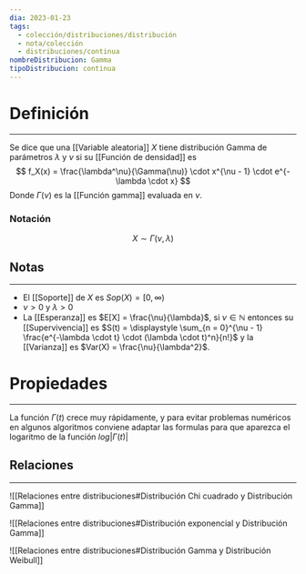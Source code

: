 ```yaml
---
dia: 2023-01-23
tags:
  - colección/distribuciones/distribución
  - nota/colección
  - distribuciones/continua
nombreDistribucion: Gamma
tipoDistribucion: continua
---
```

# Definición
---
Se dice que una [[Variable aleatoria]] $X$ tiene distribución Gamma de parámetros $\lambda$ y $\nu$ si su [[Función de densidad]] es $$ f_X(x) = \frac{\lambda^\nu}{\Gamma(\nu)} \cdot x^{\nu - 1} \cdot e^{-\lambda \cdot x} $$
Donde $\Gamma (\nu)$ es la [[Función gamma]] evaluada en $\nu$.

### Notación
$$ X \sim \Gamma(\nu, \lambda) $$
## Notas
---
* El [[Soporte]] de $X$ es $Sop(X) = [0, \infty)$ 
* $\nu > 0$ y $\lambda > 0$
* La [[Esperanza]] es $E[X] = \frac{\nu}{\lambda}$, si $\nu \in \mathbb{N}$ entonces su [[Supervivencia]] es $S(t) = \displaystyle \sum_{n = 0}^{\nu - 1} \frac{e^{-\lambda \cdot t} \cdot (\lambda \cdot t)^n}{n!}$ y la [[Varianza]] es $Var(X) = \frac{\nu}{\lambda^2}$.

# Propiedades
---
La función $\Gamma(t)$ crece muy rápidamente, y para evitar problemas numéricos en algunos algoritmos conviene adaptar las formulas para que aparezca el logaritmo de la función $log|\Gamma(t)|$ 


## Relaciones
---
![[Relaciones entre distribuciones#Distribución Chi cuadrado y Distribución Gamma]]

![[Relaciones entre distribuciones#Distribución exponencial y Distribución Gamma]]

![[Relaciones entre distribuciones#Distribución Gamma y Distribución Weibull]]



